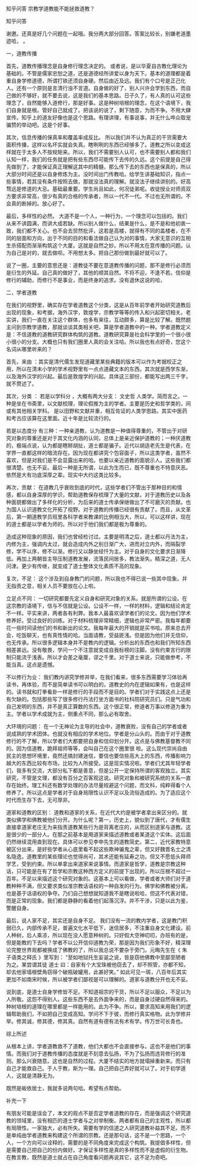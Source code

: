  
 知乎问答 宗教学道教能不能拯救道教？ 
 
 
 
 
 
 知乎问答 
 
 

 

 谢邀。还真是好几个问题在一起哦。我分两大部分回答。答案比较长，别嫌老道墨迹哈， 。

 

 一，道教传播 

 

 首先，道教传播理念是自身修行理念决定的。 或者说，是以华夏自古教化理论为基础的。不管是儒家忠恕之道，还是道德经所讲爱以身为天下。基本的道理都是着重自身学修道德，所谓打铁还须自身硬。然后由近及远。我们有个口号是正己化人。还有一个原则是言清行浊不言道。自身做的好了，别人兴许会学到东西，而自己做的不够好，就不要去说，这是我们的基本思路。日子久了，有人真的认可这些理念了，自然能够入道修行，那是好事。这是种树培根的理念，在这个语境下，我们自身就是根。管好自己就成了。把该说的说了，剩下随意，为而不争。不用大肆宣传。知乎上的道友好像也是这个思路。有理讲理，有事说事，并无什么哗众取宠骗赞的举动吧。这是个好事。

 

 其次，信息传播的保真率和覆盖率成反比。 所以我们并不认为真正的干货需要大面积传播，这样以名坏实就会失真。瞎咧咧的东西已经够多了。道教之所以变成这样就在于太多人不按规矩来。所以，我们不需要别人认可，也不需要别人都和我们认知一样，我们的任务就是把有些东西尽可能传下去传的久远。这个前提是自己得先做到了，才能保证真正理解这其中的精髓，那么传下去的东西也是保真的，所以大部分时间还是以自身修炼为主。没时间出门传教哈。给学生讲基础知识，指点一些事情，若其没有条件按照去做，那就没法真的理解。就没法子继续讲别的。好高骛远是修道的大忌。基础最重要。学生尚且如此，何况徒弟呢。收徒授业对师资双方要求非常高，很少有真的合格的传承者，所以一代不一代。不过也无所谓的。不会真的断掉的。放心好了。

 

 最后，多样性的必然。 大道不是一个人，一种行为，一个理念可以包括的。我们从来不讲圆满，而讲大成若缺。所以别人做什么，结果是什么，是不是和他初衷一致，我们都不关心。也不会去贸然批评，这若是高楼，就得有不同的盖楼者，在不同的层面和方向，出于不同的目的和看法做自己认为对的事情，大家无意识的互相生杀搭配而渐渐构筑这个大厦。这就是自然之妙。所以不用太在意传播的问题。认为自己是对的，就去做呗。不用想太多。把自己那份做到最好就可以了。

 

 说了一圈，主要的意思还是：道教徒不要在意道教传播的问题，那不是修行必须而是衍生的外延。自己真的做好了，其他的顺其自然。不将不迎，不逢不若。信仰是修行的辅助，而修行不是事业，而是终身的追求。没有退休这说的哈， 

 

 二，学者道教 

 

 

 在我们的视野里，确实存在学者道教这个分类，这是从百年前学者开始研究道教后出现的现象，和考据，海外汉学，敦煌学，宗教学等等的传入和兴起密切相关。老实讲，我们一直在关注这个群体，也多有来往，互动颇多，算是比较了解。既然题主问到宗教学道教，那就谈谈其类相关吧，算是学者道教中的一种。学者道教定义是：不信道教的道教研究群体构筑的道教。道教研究算是社会科学里的一个很小很小很小的分支。大概也只有我们圈里人真的会关注哈。所以我也有点好奇，您这个名词从哪里听来的？

 

 首先，来由 ：其实是清代儒生发现道藏里某些典籍的版本可以作为考据校正之用，所以在清末小学的学术视野里有一点点道藏文本的东西。其次就是西学东渐，以及海外汉学的兴起。最后是敦煌学的兴起。具体这三部份，都能写出两三千字，就不赘述了。

 

 其次，分类 ： 若是以学科分 ，大概有两大分支： 文史哲 人类学。简而言之。一种是坐在书斋里，以文献梳理，理论假推为主的学者。主要是历史和哲学类的，间或有其他相关学科。 是以田野和文献并重，相互佐证的人类学思路。其实中医药和考古应该算在这里面。近十年是比较流行的。

 

 若是以态度分 有三种：一种亲道教，认为道教是一种值得尊重的，不管出于对研究对象的尊重还是对于其文化内涵的认同，总体上是亲近保护道教的；一种厌道教的，极端点说，认为都是瞎掰胡扯，道士都是骗子。近代以胡适老先生是代表，在学界一直都这样的暗流存在。因为现在都讲究个包容面子，所以这类学者，虽然不喜欢，但是对我们是不会显露出来的哈。也要以亲近道教的面貌示人。这些我们都很清楚。也无不妥。最后一种是无所谓，以此为生而已，既不尊重也不特意厌恶。依然是大有功底深厚之辈。现实中大约这类比较多。

 

 再次，贡献： 在道教几乎衰败到底的时代，这些学者们不管出于那种目的和情感，都以自身深厚的学识，帮助道教保存梳理了大量的文献，对于道教历史以及各种面貌都做出了多样化的分析，为后来的道士传承保继做出了不可磨灭的贡献。也为国人认识道教文化开拓了视野。对于道教的传播已经很有贡献了。而且，从文革后，第一期道教学员班里各科学者来教课的比例相当大，所以，可以这样讲，现在的道士都是以学者为师的。所以对于他们我们都是极为尊重的。

 

 造成这种现象的原因，我们也曾经检讨过。主要是明清之后，道士都以丹法为主，内修为主，强调内太过，就会造成内外之别日渐广大，进而对立内外，而隔裂学修，学不以序，修不以渐。修行又以静坐经忏为主。对于自身的文化要求日渐降低。再加上两朝皆主导压制道教发展，流落民间居多，教法渐失。精深之道，无人问津。更少有传继，就变成了道士整体文化素质不高的现象。

 

 复次，不足： 这个涉及到自身教门的问题，所以我也不得已说一些其中现象。并无指责之意，相关人员不要放在心上啦。 

 立足点不同： 一切研究都要先定义自身和研究对象的关系。就是所谓的公设。在这宗教的语境下，信与不信就是公设。公设不一样，一样的材料，逻辑和结论肯定不一样。平实来讲，两者各有利弊。我本人最喜欢读学者们的论文。因为他们学术修养好。受过良好的训练。对于材料梳理非常精细，逻辑也非常严密。我每年都要花一些时间读他们的书和新出的论文。我每年最大的开销就是买书哈。原来总去开会，吃饭聊天，也有真性情的哈。当面请教，受益匪浅。但是因为他们并无信仰，也无传承。所以很多逻辑本身并不是教内的逻辑。分析出的东西也和我们所知东西相差甚远。没有敬畏，学问一个不注意就变成自我标榜的注脚。没有约束言行的限制只能流于浅表。所以才会差之毫厘，谬之千里。对于道士来说，只能做参考，不能当真。这点是遗憾。

 不以修行为业： 我们教内讲究学修并举，在我们看来，很多东西需要学习体验再读书，再体验，而不是简单读书可以明白的。道教史的内在逻辑如果有，也是这样的。读书就和打拳看卦一样是修行的手段而不是目的。学者们对于实践这点上还是有欠缺的。包括那些写了很多修行丹法打坐方面书的社科院研究员们。只是气功和自己发明的东西，并不是真正算数的东西。这个很正常，修道者万事以修道为重为主。学者以学术成就为主，侧重点不同，那么必有取舍。

 大环境的问题： 在一个无神论为主导的社会中，道教衰败，没有自己的学者或者说成熟的学术团体。也就没有相应的学术地位。学者是分山头的。而由于对于道教修行的不了解，所以学者们大都要把自身和信仰划分开。这点是与佛教基督教不同的。因为信道教，跪拜祖师等等，会叫自己在这个圈里很 啦。这么现代崇尚自由民主的思想环境里，竟然还搞封建迷信，要信也要信些高大上的东西，传播影响力越大的东西比较有市场，比较为人所接受。这是现实情况啦。学者们尤其年轻学者们，我多有交流，大部分私下都是善意，但是公开一定保持所谓的客观独立。其实研究，不管是文理，都没有百分之百客观这说。研究对象和被研究系统的关系一直存在始终。理工科还有数学处理的办法尽量规避这个问题，而文科，纯粹得看个人修养了。所以这点是学者对于自身局限性认识不足以及流俗造成的。为了适应这个时代而生存下去，无可厚非。

 道家和道教的区别： 道教和道家的关系，在近代大约是被学者拿出来区分的。就类似佛学和佛教被他们分开。为什么呢？第一，历史上，貌似到了唐代，才有儒生直接拿道家老庄无为来指责道教某些行为是背离老庄的，从而区别道家与道教。这是很少的一部分人。在那之前基本是用道家来描述道教或者某道这个实体。这后面仍然继续混用直到现在。具体可以参见李申先生的道教简史。第二，近代家教特意被区分出来，是好些学者从心底里看不起这些欺神骗鬼之辈，但又好魏晋名士之清名隐逸，道教里的某些理论也觉得尚可，其术还能有延寿之功，但又不愿低头拜师学艺，受到约束。所以单拿出来道家来说事情。而道家是哲学，道教是宗教这种话，只可能是在有了哲学和宗教这种西方定义的前提下出现的。所以压根不超过一百年。不足以来描述这个研究对象的。这基本上可以看做，学者或者大师们对于道教种种不满，但又要求类似准宗教话语权的一种自发的行为。佛学和佛教被分离，也是基于话语权的争夺。乃们自己想想就知道我不是瞎说啦哈，但这不代表对错，而是正常的现象。我们都是静静的看着他们起落沉浮。并不干涉，只是以此为鉴，警醒自身。

 

 最后，说人家不足，其实还是自身不足。 我们没有一流的教内学者，这是教门积弱已久，内部传承不足，普遍文化水平低下，迷信居多，不注重自身文化建设。前人种树，后人乘凉，所以现在没人愿意种树的。只好假大空神叨叨，办班有的是，但是能教的下去吗？学者不以公开信仰道教为荣，那是因为我们形象不好，精深理论完整世界观都被换成了佛教的了，所以我总说不要杂于旁门。元晦先生在《 朱子语类之释氏 》里写到： “至如地狱托生妄诞之说，皆是窃他佛教中至鄙至陋者为之。某尝谓其徒 道士 曰：自家有个大宝珠被他窃去了，却不照管，亦都不知，却去他家墙根壁角窃得个破瓶破罐用，此甚好笑。” 如此可见一斑，八百年后其实更加不如南宋时候，所以被学者们鄙视是可以理解的。道家与道教分开也无不妥。

 

 说到底，是道士自身学修皆不足。不知道祖宗的干货，所以不足以服众，不足以为人所敬。这怨不得别人。这些东西不是去外面争来的，而是自身过硬自然得来的。种树培根的道理在哪里都是一样能用的。此为不争。所以，要求高知来用我们的逻辑帮助我们，不如把自己变成高知。学问不下于彼，而修行真实格物。此为学修并举。修其诚，修其德，修其真。自然有道有德有法有术有学。传万世可长青也。

 

 综上所述 

 

 

 从根本上讲，学者道教救不了道教，他们大都也不会直接参与。这也不是他们的事情。而我们对于道教传播的态度就是不刻意去弘扬，不为了弘扬而违背修行的准则。那么兴衰随意。这也是自然的过程。大厦不结实的地方就塌掉重新来。而只有自己才能救自己。于人于教，斯为一理。自己把自己弄好就可以了。对于初学道人，这就是清静无为。

 

 

 既然是皈依居士，我就多说两句哈。希望有点帮助。 

 

 补充一下 

 有朋友可能是误会了，本文的观点不是否定学者道教的存在，而是强调这个研究道教的领域里，没有相匹的道士学者与之对举制衡。两者都有自己的主观性，所以都有局限性。一家独大，必有所失。需要有学的信道之人研究道教补益其不足。而不是单纯由学者道教来构建这个所谓的宗教。还是那句话，这不是一个思路，一个人，一个方向可以诠释的，需要的是不同角度来完成这个构筑。我提倡多样性，但是需要自己把自己的份内做好。才保证多样性是真的多样性而不是虚假的衍生物。在教言教，既然是道士就占在自己角度看问题再说其它，这不足为奇吧。 
